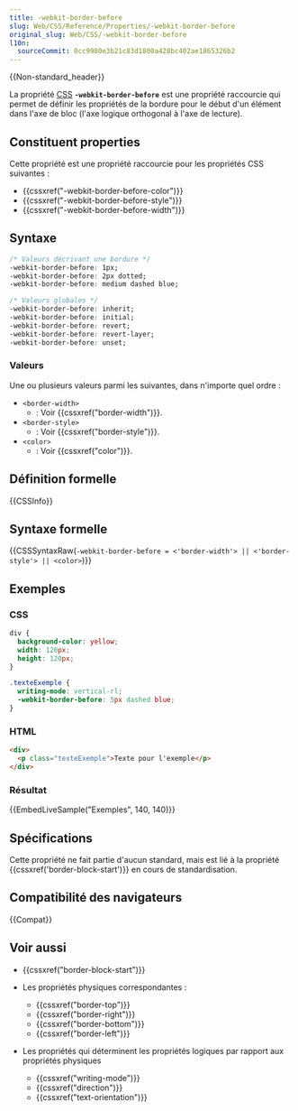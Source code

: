 ```yaml
---
title: -webkit-border-before
slug: Web/CSS/Reference/Properties/-webkit-border-before
original_slug: Web/CSS/-webkit-border-before
l10n:
  sourceCommit: 0cc9980e3b21c83d1800a428bc402ae1865326b2
---
```


{{Non-standard_header}}

La propriété [CSS](/fr/docs/Web/CSS) **`-webkit-border-before`** est une propriété raccourcie qui permet de définir les propriétés de la bordure pour le début d'un élément dans l'axe de bloc (l'axe logique orthogonal à l'axe de lecture).

## Constituent properties

Cette propriété est une propriété raccourcie pour les propriétés CSS suivantes&nbsp;:

- {{cssxref("-webkit-border-before-color")}}
- {{cssxref("-webkit-border-before-style")}}
- {{cssxref("-webkit-border-before-width")}}

## Syntaxe

```css
/* Valeurs décrivant une bordure */
-webkit-border-before: 1px;
-webkit-border-before: 2px dotted;
-webkit-border-before: medium dashed blue;

/* Valeurs globales */
-webkit-border-before: inherit;
-webkit-border-before: initial;
-webkit-border-before: revert;
-webkit-border-before: revert-layer;
-webkit-border-before: unset;
```

### Valeurs

Une ou plusieurs valeurs parmi les suivantes, dans n'importe quel ordre&nbsp;:

- `<border-width>`
  - : Voir {{cssxref("border-width")}}.
- `<border-style>`
  - : Voir {{cssxref("border-style")}}.
- `<color>`
  - : Voir {{cssxref("color")}}.

## Définition formelle

{{CSSInfo}}

## Syntaxe formelle

{{CSSSyntaxRaw(`-webkit-border-before = <'border-width'> || <'border-style'> || <color>`)}}

## Exemples

### CSS

```css
div {
  background-color: yellow;
  width: 120px;
  height: 120px;
}

.texteExemple {
  writing-mode: vertical-rl;
  -webkit-border-before: 5px dashed blue;
}
```

### HTML

```html
<div>
  <p class="texteExemple">Texte pour l'exemple</p>
</div>
```

### Résultat

{{EmbedLiveSample("Exemples", 140, 140)}}

## Spécifications

Cette propriété ne fait partie d'aucun standard, mais est lié à la propriété {{cssxref('border-block-start')}} en cours de standardisation.

## Compatibilité des navigateurs

{{Compat}}

## Voir aussi

- {{cssxref("border-block-start")}}
- Les propriétés physiques correspondantes :
  - {{cssxref("border-top")}}
  - {{cssxref("border-right")}}
  - {{cssxref("border-bottom")}}
  - {{cssxref("border-left")}}

- Les propriétés qui déterminent les propriétés logiques par rapport aux propriétés physiques
  - {{cssxref("writing-mode")}}
  - {{cssxref("direction")}}
  - {{cssxref("text-orientation")}}
